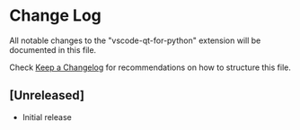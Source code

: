 # Change Log
All notable changes to the "vscode-qt-for-python" extension will be documented in this file.

Check [Keep a Changelog](http://keepachangelog.com/) for recommendations on how to structure this file.

## [Unreleased]
- Initial release
